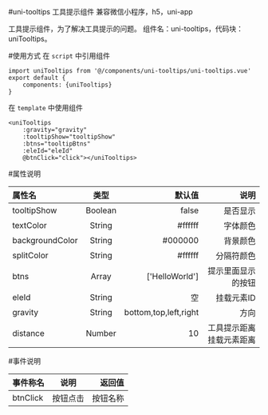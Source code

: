 #uni-tooltips 工具提示组件
兼容微信小程序，h5，uni-app

工具提示组件，为了解决工具提示的问题。
组件名：uni-tooltips，代码块： uniTooltips。

#使用方式
在 `script`  中引用组件

```
import uniTooltips from '@/components/uni-tooltips/uni-tooltips.vue'
export default {
    components: {uniTooltips}
}
```

在 `template` 中使用组件

```
<uniTooltips
    :gravity="gravity"
    :tooltipShow="tooltipShow"
    :btns="tooltipBtns"
    :eleId="eleId"
    @btnClick="click"></uniTooltips>
```

#属性说明

|属性名|类型|默认值|说明|
|:---|:---:|---:|---:|
|tooltipShow|Boolean|false|是否显示|
|textColor|String|#ffffff|字体颜色|
|backgroundColor|String|#000000|背景颜色|
|splitColor|String|#ffffff|分隔符颜色|
|btns|Array|['HelloWorld']|提示里面显示的按钮|
|eleId|String|空|挂载元素ID|
|gravity|String|bottom,top,left,right|方向|
|distance|Number|10|工具提示距离挂载元素距离|

#事件说明

|事件称名|说明|返回值|
|:---|:---:|---:|   
|btnClick|按钮点击|按钮名称|
